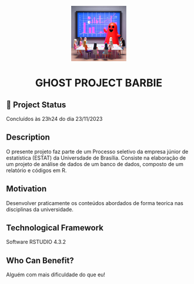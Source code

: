 <p align="center">
  <img src="ghost_ai.jpeg" alt="GHOST PROJECT BARBIE" width="150">
</p>
<h1 align="center"><strong>GHOST PROJECT BARBIE</strong></h1>


## 🚧 Project Status

Concluídos às 23h24 do dia 23/11/2023

## Description

O presente projeto faz parte de um Processo seletivo da empresa júnior de estatística (ESTAT) da Universdade de Brasília. Consiste na elaboração de um projeto de análise de dados de um banco de dados, composto de um relatório e códigos em R.

## Motivation

Desenvolver praticamente os conteúdos abordados de forma teorica nas disciplinas da universidade.

## Technological Framework

Software RSTUDIO 4.3.2

## Who Can Benefit?

Alguém com mais dificuldade do que eu!
